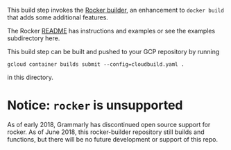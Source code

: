 This build step invokes the
[Rocker builder](https://github.com/grammarly/rocker), an enhancement to `docker
build` that adds some additional features.

The Rocker [README](https://github.com/grammarly/rocker/blob/master/README.md)
has instructions and examples or see the examples subdirectory here.

This build step can be built and pushed to your GCP repository by running

    gcloud container builds submit --config=cloudbuild.yaml .

in this directory.

# Notice: `rocker` is unsupported

As of early 2018, Grammarly has discontinued open source support for rocker. As
of June 2018, this rocker-builder repository still builds and functions, but
there will be no future development or support of this repo.
